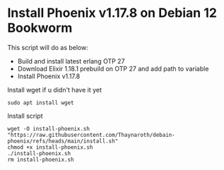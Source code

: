 # Install Phoenix v1.17.8 on Debian 12 Bookworm
This script will do as below:
- Build and install latest erlang OTP 27
- Download Elixir 1.18.1 prebuild on OTP 27 and add path to variable
- Install Phoenix v1.17.8

Install wget if u didn't have it yet

```
sudo apt install wget
```
Install script
```
wget -O install-phoenix.sh "https://raw.githubusercontent.com/Thaynaroth/debain-phoenix/refs/heads/main/install.sh"
chmod +x install-phoenix.sh
./install-phoenix.sh
rm install-phoenix.sh
```
